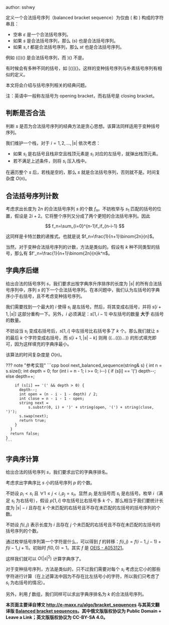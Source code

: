 author: sshwy

定义一个合法括号序列（balanced bracket sequence）为仅由 $($ 和 $)$ 构成的字符串且：

-   空串 $\varepsilon$ 是一个合法括号序列。
-   如果 $s$ 是合法括号序列，那么 $(s)$ 也是合法括号序列。
-   如果 $s,t$ 都是合法括号序列，那么 $st$ 也是合法括号序列。

例如 $(())()$ 是合法括号序列，而 $)()$ 不是。

有时候会有多种不同的括号，如 $[()]\{\}$。这样的变种括号序列与朴素括号序列有相似的定义。

本文将会介绍与括号序列相关的经典问题。

注：英语中一般称左括号为 opening bracket，而右括号是 closing bracket。

## 判断是否合法

判断 $s$ 是否为合法括号序列的经典方法是贪心思想。该算法同样适用于变种括号序列。

我们维护一个栈，对于 $i=1,2,\ldots,|s|$ 依次考虑：

-   如果 $s_i$ 是右括号且栈非空且栈顶元素是 $s_i$ 对应的左括号，就弹出栈顶元素。
-   若不满足上述条件，则将 $s_i$ 压入栈中。

在遍历整个 $s$ 后，若栈是空的，那么 $s$ 就是合法括号序列，否则就不是。时间复杂度 $O(n)$。

## 合法括号序列计数

考虑求出长度为 $2n$ 的合法括号序列 $s$ 的个数 $f_n$。不妨枚举与 $s_1$ 匹配的括号的位置，假设是 $2i+2$。它将整个序列又分成了两个更短的合法括号序列。因此

$$
f_n=\sum_{i=0}^{n-1}f_if_{n-i-1}
$$

这同样是卡特兰数的递推式。也就是说 $f_n=\frac{1}{n+1}\binom{2n}{n}$。

当然，对于变种合法括号序列的计数，方法是类似的。假设有 $k$ 种不同类型的括号，那么有 $f'_n=\frac{1}{n+1}\binom{2n}{n}k^n$。

## 字典序后继

给出合法的括号序列 $s$，我们要求出按字典序升序排序的长度为 $|s|$ 的所有合法括号序列中，序列 $s$ 的下一个合法括号序列。在本问题中，我们认为左括号的字典序小于右括号，且不考虑变种括号序列。

我们需要找到一个最大的 $i$ 使得 $s_i$ 是左括号。然后，将其变成右括号，并将 $s[i+1,|s|]$ 这部分重构一下。另外，$i$ 必须满足：$s[1,i-1]$ 中左括号的数量 **大于** 右括号的数量。

不妨设当 $s_i$ 变成右括号后，$s[1,i]$ 中左括号比右括号多了 $k$ 个。那么我们就让 $s$ 的最后 $k$ 个字符变成右括号，而 $s[i+1,|s|-k]$ 则用 $((\dots(())\dots))$ 的形式填充即可，因为这样填充的字典序最小。

该算法的时间复杂度是 $O(n)$。

??? note "参考实现"
    ```cpp
    bool next_balanced_sequence(string& s) {
      int n = s.size();
      int depth = 0;
      for (int i = n - 1; i >= 0; i--) {
        if (s[i] == '(')
          depth--;
        else
          depth++;
    
        if (s[i] == '(' && depth > 0) {
          depth--;
          int open = (n - i - 1 - depth) / 2;
          int close = n - i - 1 - open;
          string next =
              s.substr(0, i) + ')' + string(open, '(') + string(close, ')');
          s.swap(next);
          return true;
        }
      }
      return false;
    }
    ```

## 字典序计算

给出合法的括号序列 $s$，我们要求出它的字典序排名。

考虑求出字典序比 $s$ 小的括号序列 $p$ 的个数。

不妨设 $p_i<s_i$ 且 $\forall 1\leqslant j<i,p_j=s_i$。显然 $p_i$ 是左括号而 $s_i$ 是右括号。枚举 $i$（满足 $s_i$ 为右括号），假设 $p[1,i]$ 中左括号比右括号多 $k$ 个，那么相当于我们要统计长度为 $|s|-i$ 且存在 $k$ 个未匹配的右括号且不存在未匹配的左括号的括号序列的个数。

不妨设 $f(i,j)$ 表示长度为 $i$ 且存在 $j$ 个未匹配的右括号且不存在未匹配的左括号的括号序列的个数。

通过枚举括号序列第一个字符是什么，可以得到 $f$ 的转移：$f(i,j) = f(i-1,j-1)+f(i-1,j+1)$。初始时 $f(0,0)=1$。其实 $f$ 是 [OEIS - A053121](http://oeis.org/A053121)。

这样我们就可以 $O(|s|^2)$ 计算字典序了。

对于变种括号序列，方法是类似的，只不过我们需要对每个 $s_i$ 考虑比它小的那些字符进行计算（在上述算法中因为不存在比左括号小的字符，所以我们只考虑了 $s_i$ 为右括号的情况）。

另外，利用 $f$ 数组，我们同样可以求出字典序排名为 $k$ 的合法括号序列。

**本页面主要译自博文 <http://e-maxx.ru/algo/bracket_sequences> 与其英文翻译版 [Balanced bracket sequences](https://cp-algorithms.com/combinatorics/bracket_sequences.html)。其中俄文版版权协议为 Public Domain + Leave a Link；英文版版权协议为 CC-BY-SA 4.0。**
